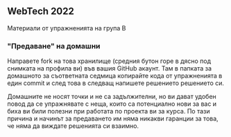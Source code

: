 ## WebTech 2022

Материали от упражненията на група В


### "Предаване" на домашни
Направете fork на това хранилище (средния бутон горе в дясно под снимката на
профила ви) във вашия GitHub акаунт. Там в папката за домашното за съответната
седмица копирайте кода от упражненията в един commit и след това в следващ
напишете решението решението си.

Домашните не носят точки и не са задължителни, но ви дават удобен повод да се
упражнявате с неща, които са потенциално нови за вас и биха ви били полезни при
работата по проекта ви за курса. По тази причина и начинът за предаването им
няма никакви гаранции за това, че няма да виждате решенията си взаимно.
